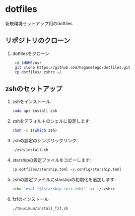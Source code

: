 # dotfiles
新規環境セットアップ用のdotfiles  

## リポジトリのクローン  
1. dotfilesをクローン  
   ```sh
    cd $HOME/usr
    git clone https://github.com/haganelego/dotfiles.git
    cp dotfiles/.zshrc ~/
   ```

## zshのセットアップ  
1. zshをインストール:
    ```sh
    sudo apt install zsh
    ```
2. zshをデフォルトのシェルに設定します:
    ```sh
    chsh -s $(which zsh)
    ```
3. zshの設定のシンボリックリンク:
    ```sh
    ./zsh/install.sh
    ```
4. starshipの設定ファイルをコピーします:
    ```sh
    cp dotfiles/starship.toml ~/.config/starship.toml
    ```
5. zshの設定ファイルにstarshipの初期化を追加します:
    ```sh
    echo 'eval "$(starship init zsh)"' >> ~/.zshrc
    ```
6. fzfのインストール
    ```sh
    ./tmuximum/install_fzf.sh
    ```
